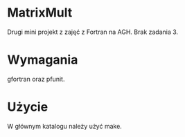 # MatrixMult
Drugi mini projekt z zajęć z Fortran na AGH.
Brak zadania 3.

# Wymagania
gfortran oraz pfunit.

# Użycie
W głównym katalogu należy użyć make.
